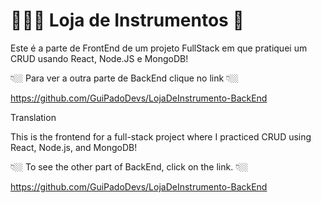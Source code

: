 # 👨🏻‍💻 Loja de Instrumentos 🥁

Este é a parte de FrontEnd de um projeto FullStack em que pratiquei um CRUD usando React, Node.JS e MongoDB!

👇🏼 Para ver a outra parte de BackEnd clique no link 👇🏼

https://github.com/GuiPadoDevs/LojaDeInstrumento-BackEnd



Translation 

This is the frontend for a full-stack project where I practiced CRUD using React, Node.js, and MongoDB!

👇🏼 To see the other part of BackEnd, click on the link. 👇🏼

https://github.com/GuiPadoDevs/LojaDeInstrumento-BackEnd
